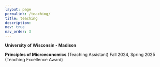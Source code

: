 ```yaml
---
layout: page
permalink: /teaching/
title: teaching
description:
nav: true
nav_order: 3
---
```


**University of Wisconsin - Madison**

**Principles of Microeconomics** (Teaching Assistant) Fall 2024, Spring 2025 (Teaching Excellence Award)

